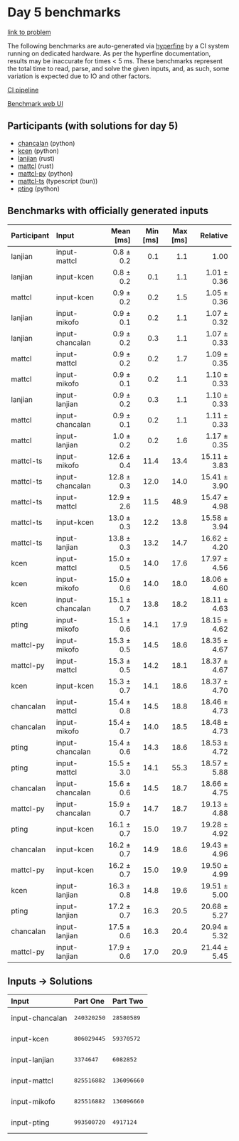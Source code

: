 # Day 5 benchmarks

[link to problem](https://adventofcode.com/2023/day/5)

The following benchmarks are auto-generated via
[hyperfine](https://github.com/sharkdp/hyperfine) by a CI system running on
dedicated hardware. As per the hyperfine documentation, results may be
inaccurate for times < 5 ms. These benchmarks represent the total time to read,
parse, and solve the given inputs, and, as such, some variation is expected due
to IO and other factors.

[CI pipeline](http://ci.papercode.net:8080/teams/main/pipelines/aoc2023)

[Benchmark web UI](https://aoc.ancalagon.black)


## Participants (with solutions for day 5)

- [chancalan](https://github.com/chancalan/aoc2023) (python)
- [kcen](https://github.com/kcen/aoc2023) (python)
- [lanjian](https://github.com/lanjian/aoc-2023) (rust)
- [mattcl](https://github.com/mattcl/aoc2023) (rust)
- [mattcl-py](https://github.com/mattcl/aoc2023-py) (python)
- [mattcl-ts](https://github.com/mattcl/aoc2023-js) (typescript (bun))
- [pting](https://github.com/pting/aoc2023) (python)


## Benchmarks with officially generated inputs

| Participant | Input | Mean [ms] | Min [ms] | Max [ms] | Relative |
|:---|:---|---:|---:|---:|---:|
| lanjian | input-mattcl | 0.8 ± 0.2 | 0.1 | 1.1 | 1.00 |
| lanjian | input-kcen | 0.8 ± 0.2 | 0.1 | 1.1 | 1.01 ± 0.36 |
| mattcl | input-kcen | 0.9 ± 0.2 | 0.2 | 1.5 | 1.05 ± 0.36 |
| lanjian | input-mikofo | 0.9 ± 0.1 | 0.2 | 1.1 | 1.07 ± 0.32 |
| lanjian | input-chancalan | 0.9 ± 0.2 | 0.3 | 1.1 | 1.07 ± 0.33 |
| mattcl | input-mattcl | 0.9 ± 0.2 | 0.2 | 1.7 | 1.09 ± 0.35 |
| mattcl | input-mikofo | 0.9 ± 0.1 | 0.2 | 1.1 | 1.10 ± 0.33 |
| lanjian | input-lanjian | 0.9 ± 0.2 | 0.3 | 1.1 | 1.10 ± 0.33 |
| mattcl | input-chancalan | 0.9 ± 0.1 | 0.2 | 1.1 | 1.11 ± 0.33 |
| mattcl | input-lanjian | 1.0 ± 0.2 | 0.2 | 1.6 | 1.17 ± 0.35 |
| mattcl-ts | input-mikofo | 12.6 ± 0.4 | 11.4 | 13.4 | 15.11 ± 3.83 |
| mattcl-ts | input-chancalan | 12.8 ± 0.3 | 12.0 | 14.0 | 15.41 ± 3.90 |
| mattcl-ts | input-mattcl | 12.9 ± 2.6 | 11.5 | 48.9 | 15.47 ± 4.98 |
| mattcl-ts | input-kcen | 13.0 ± 0.3 | 12.2 | 13.8 | 15.58 ± 3.94 |
| mattcl-ts | input-lanjian | 13.8 ± 0.3 | 13.2 | 14.7 | 16.62 ± 4.20 |
| kcen | input-mattcl | 15.0 ± 0.5 | 14.0 | 17.6 | 17.97 ± 4.56 |
| kcen | input-mikofo | 15.0 ± 0.6 | 14.0 | 18.0 | 18.06 ± 4.60 |
| kcen | input-chancalan | 15.1 ± 0.7 | 13.8 | 18.2 | 18.11 ± 4.63 |
| pting | input-mikofo | 15.1 ± 0.6 | 14.1 | 17.9 | 18.15 ± 4.62 |
| mattcl-py | input-mikofo | 15.3 ± 0.5 | 14.5 | 18.6 | 18.35 ± 4.67 |
| mattcl-py | input-mattcl | 15.3 ± 0.5 | 14.2 | 18.1 | 18.37 ± 4.67 |
| kcen | input-kcen | 15.3 ± 0.7 | 14.1 | 18.6 | 18.37 ± 4.70 |
| chancalan | input-mattcl | 15.4 ± 0.8 | 14.5 | 18.8 | 18.46 ± 4.73 |
| chancalan | input-mikofo | 15.4 ± 0.7 | 14.0 | 18.5 | 18.48 ± 4.73 |
| pting | input-chancalan | 15.4 ± 0.6 | 14.3 | 18.6 | 18.53 ± 4.72 |
| pting | input-mattcl | 15.5 ± 3.0 | 14.1 | 55.3 | 18.57 ± 5.88 |
| chancalan | input-chancalan | 15.6 ± 0.6 | 14.5 | 18.7 | 18.66 ± 4.75 |
| mattcl-py | input-chancalan | 15.9 ± 0.7 | 14.7 | 18.7 | 19.13 ± 4.88 |
| pting | input-kcen | 16.1 ± 0.7 | 15.0 | 19.7 | 19.28 ± 4.92 |
| chancalan | input-kcen | 16.2 ± 0.7 | 14.9 | 18.6 | 19.43 ± 4.96 |
| mattcl-py | input-kcen | 16.2 ± 0.7 | 15.0 | 19.9 | 19.50 ± 4.99 |
| kcen | input-lanjian | 16.3 ± 0.8 | 14.8 | 19.6 | 19.51 ± 5.00 |
| pting | input-lanjian | 17.2 ± 0.7 | 16.3 | 20.5 | 20.68 ± 5.27 |
| chancalan | input-lanjian | 17.5 ± 0.6 | 16.3 | 20.4 | 20.94 ± 5.32 |
| mattcl-py | input-lanjian | 17.9 ± 0.6 | 17.0 | 20.9 | 21.44 ± 5.45 |


## Inputs -> Solutions

| Input | Part One | Part Two |
|:---|:---|:---|
|input-chancalan|<pre>240320250</pre>|<pre>28580589</pre>|
|input-kcen|<pre>806029445</pre>|<pre>59370572</pre>|
|input-lanjian|<pre>3374647</pre>|<pre>6082852</pre>|
|input-mattcl|<pre>825516882</pre>|<pre>136096660</pre>|
|input-mikofo|<pre>825516882</pre>|<pre>136096660</pre>|
|input-pting|<pre>993500720</pre>|<pre>4917124</pre>|